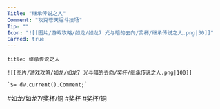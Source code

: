 ```yaml
---
Title: "继承传说之人"
Comment: "攻克苍天堀斗技场"
Tip: ""
Icon: "![[图片/游戏攻略/如龙/如龙7 光与暗的去向/奖杯/继承传说之人.png|30]]"
Earned: true
---
```

```ad-common-bronze-trophy
title: 继承传说之人

![[图片/游戏攻略/如龙/如龙7 光与暗的去向/奖杯/继承传说之人.png|100]]

`$= dv.current().Comment;`

```

#如龙/如龙7/奖杯/铜 #奖杯 #奖杯/铜
